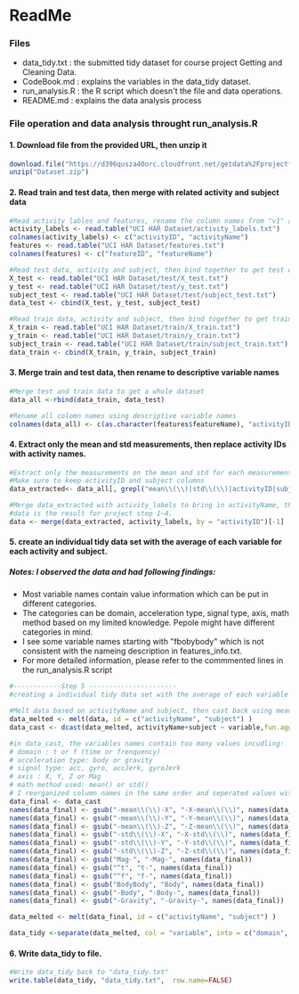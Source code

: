# ReadMe

### Files
- data_tidy.txt : the submitted tidy dataset for course project Getting and Cleaning Data.
- CodeBook.md : explains the variables in the data_tidy dataset.
- run_analysis.R : the R script which doesn't the file and data operations.
- README.md : explains the data analysis process

### File operation and data analysis throught run_analysis.R
#### 1. Download file from the provided URL, then unzip it
```r
download.file("https://d396qusza40orc.cloudfront.net/getdata%2Fprojectfiles%2FUCI%20HAR%20Dataset.zip", "Dataset.zip")
unzip("Dataset.zip")
```

#### 2. Read train and test data, then merge with related activity and subject data 
```r
#Read activity lables and features, rename the column names from "v1" and "v2" to more readable column names.
activity_labels <- read.table("UCI HAR Dataset/activity_labels.txt")
colnames(activity_labels) <- c("activityID", "activityName")
features <- read.table("UCI HAR Dataset/features.txt")
colnames(features) <- c("featureID", "featureName")

#Read test data, activity and subject, then bind together to get test dataset.
X_test <- read.table("UCI HAR Dataset/test/X_test.txt")
y_test <- read.table("UCI HAR Dataset/test/y_test.txt")
subject_test <- read.table("UCI HAR Dataset/test/subject_test.txt")
data_test <- cbind(X_test, y_test, subject_test)

#Read train data, activity and subject, then bind together to get train dataset.
X_train <- read.table("UCI HAR Dataset/train/X_train.txt")
y_train <- read.table("UCI HAR Dataset/train/y_train.txt")
subject_train <- read.table("UCI HAR Dataset/train/subject_train.txt")
data_train <- cbind(X_train, y_train, subject_train)
```

#### 3. Merge train and test data, then rename to descriptive variable names
```r
#Merge test and train data to get a whole dataset
data_all <-rbind(data_train, data_test)

#Rename all colomn names using descriptive variable names
colnames(data_all) <- c(as.character(features$featureName), "activityID", "subject")
```

#### 4. Extract only the mean and std measurements, then replace activity IDs with activity names.
```r
#Extract only the measurements on the mean and std for each measurement
#Make sure to keep activityID and subject columns
data_extracted<- data_all[, grepl("mean\\(\\)|std\\(\\)|activityID|subject", names(data_all)) ]

#Merge data_extracted with activity_labels to bring in activityName, then remove activityID from the dataframe.
#data is the result for project step 1~4.
data <- merge(data_extracted, activity_labels, by = "activityID")[-1]
```

#### 5. create an individual tidy data set with the average of each variable for each activity and subject.
##### Notes: I observed the data and had following findings:
  - Most variable names contain value information which can be put in different categories.
  - The categories can be domain, acceleration type, signal type, axis, math method based on my limited knowledge. Pepole might have different categories in mind.
  - I see some variable names starting with "fbobybody" which is not consistent with the nameing description in features_info.txt.
  - For more detailed information, please refer to the commmented lines in the run_analysis.R script
       
```r
#------------Step 5 ----------------------
#creating a individual tidy data set with the average of each variable for each activity and subject.

#Melt data based on activityName and subject, then cast back using mean function
data_melted <- melt(data, id = c("activityName", "subject") )
data_cast <- dcast(data_melted, activityName+subject ~ variable,fun.aggregate = mean )

#in data_cast, the variables names contain too many values incudling:
# domain : t or f (time or frenquency)
# acceleration type: body or gravity
# signal type: acc, gyro, accJerk, gyroJerk
# axis : X, Y, Z or Mag
# math method used: mean() or std()
# I reorganized column names in the same order and seperated values with "-"
data_final <- data_cast
names(data_final) <- gsub("-mean\\(\\)-X", "-X-mean\\(\\)", names(data_final))
names(data_final) <- gsub("-mean\\(\\)-Y", "-Y-mean\\(\\)", names(data_final))
names(data_final) <- gsub("-mean\\(\\)-Z", "-Z-mean\\(\\)", names(data_final))
names(data_final) <- gsub("-std\\(\\)-X", "-X-std\\(\\)", names(data_final))
names(data_final) <- gsub("-std\\(\\)-Y", "-Y-std\\(\\)", names(data_final))
names(data_final) <- gsub("-std\\(\\)-Z", "-Z-std\\(\\)", names(data_final))
names(data_final) <- gsub("Mag-", "-Mag-", names(data_final))
names(data_final) <- gsub("^t", "t-", names(data_final))
names(data_final) <- gsub("^f", "f-", names(data_final))
names(data_final) <- gsub("BodyBody", "Body", names(data_final))
names(data_final) <- gsub("-Body", "-Body-", names(data_final))
names(data_final) <- gsub("-Gravity", "-Gravity-", names(data_final))

data_melted <- melt(data_final, id = c("activityName", "subject") )

data_tidy <-separate(data_melted, col = "variable", into = c("domain", "accelerationType","signalType","axis","mathMethod"), sep = "-")
```

#### 6. Write data_tidy to file.
```r
#Write data_tidy back to "data_tidy.txt"
write.table(data_tidy, "data_tidy.txt",  row.name=FALSE)
```
